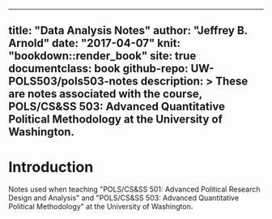 
---
title: "Data Analysis Notes"
author: "Jeffrey B. Arnold"
date: "2017-04-07"
knit: "bookdown::render_book"
site: true
documentclass: book
github-repo: UW-POLS503/pols503-notes
description: >
  These are notes associated with the course, POLS/CS&SS 503: Advanced Quantitative Political Methodology at the University of Washington.
---

# Introduction

Notes used when teaching "POLS/CS&SS 501: Advanced Political Research Design and Analysis" and "POLS/CS&SS 503: Advanced Quantitative Political Methodology" at the University of Washington.

<!-- Dummy math to ensure that math equations always occur -->
$$
$$
